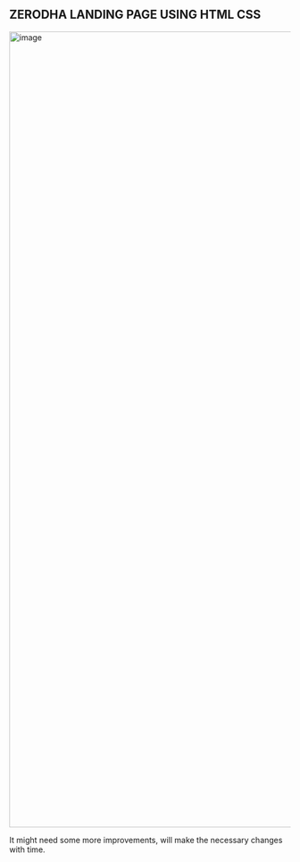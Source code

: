 ## ZERODHA LANDING PAGE USING HTML CSS


<img width="1424" alt="image" src="https://github.com/dishantsharma7/002/assets/98343608/a20839e1-3248-4550-9fbb-3db5c4792699">

It might need some more improvements, will make the necessary changes with time.
